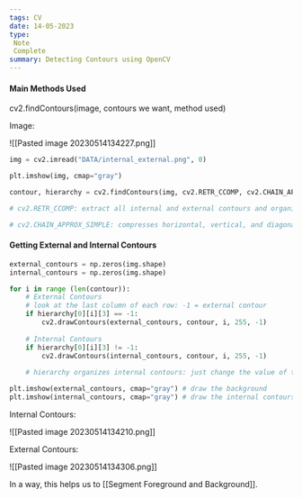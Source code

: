 ```yaml
---
tags: CV
date: 14-05-2023
type: 
 Note
 Complete
summary: Detecting Contours using OpenCV
---
```


#### Main Methods Used
cv2.findContours(image, contours we want, method used)

Image:

![[Pasted image 20230514134227.png]]

```python
img = cv2.imread("DATA/internal_external.png", 0)

plt.imshow(img, cmap="gray")

contour, hierarchy = cv2.findContours(img, cv2.RETR_CCOMP, cv2.CHAIN_APPROX_SIMPLE)

# cv2.RETR_CCOMP: extract all internal and external contours and organizes them into a two-level hierarchy.

# cv2.CHAIN_APPROX_SIMPLE: compresses horizontal, vertical, and diagonal segments and leaves only their end points.
```

#### Getting External and Internal Contours
```python
external_contours = np.zeros(img.shape)
internal_contours = np.zeros(img.shape)

for i in range (len(contour)):
    # External Contours
    # look at the last column of each row: -1 = external contour
    if hierarchy[0][i][3] == -1: 
        cv2.drawContours(external_contours, contour, i, 255, -1)
    
    # Internal Contours
    if hierarchy[0][i][3] != -1: 
        cv2.drawContours(internal_contours, contour, i, 255, -1)
        
    # hierarchy organizes internal contours: just change the value of the last element to 0, 1, 2, 3, 4, 5, 6, 7, 8, 9, etc.

plt.imshow(external_contours, cmap="gray") # draw the background
plt.imshow(internal_contours, cmap="gray") # draw the internal contours
```

Internal Contours:

![[Pasted image 20230514134210.png]]

External Contours:

![[Pasted image 20230514134306.png]]

In a way, this helps us to [[Segment Foreground and Background]].